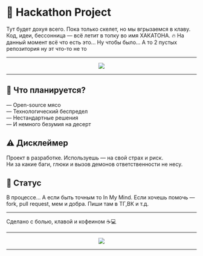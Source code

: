 # 🚀 Hackathon Project

Тут будет дохуя всего. Пока только скелет, но мы вгрызаемся в клаву.  
Код, идеи, бессонница — всё летит в топку во имя ХАКАТОНА. 🔥
На данный момент всё что есть это... Ну чтобы было... А то 2 пустых репозитория ну эт что-то не то

---

<p align="center">
  <img src="https://i.pinimg.com/736x/ab/5f/1c/ab5f1c8324fb6c5079f187bcac0c3356.jpg">
</p>

---

## 📌 Что планируется?

— Open-source мясо  
— Технологический беспредел  
— Нестандартные решения  
— И немного безумия на десерт

## ⚠️ Дисклеймер

Проект в разработке. Используешь — на свой страх и риск.  
Ни за какие баги, глюки и вызов демонов ответственности не несу.

## 📂 Статус

В процессе... А если быть точным то In My Mind. Если хочешь помочь — fork, pull request, мем и добра.
Пиши там в ТГ,ВК и т.д.

---

Сделано с болью, клавой и кофеином ☕💻

---

<p align="center">
  <img src="https://i.pinimg.com/736x/52/8a/80/528a80c9c74883bde393ba82eb3876c5.jpg">
</p>

---
